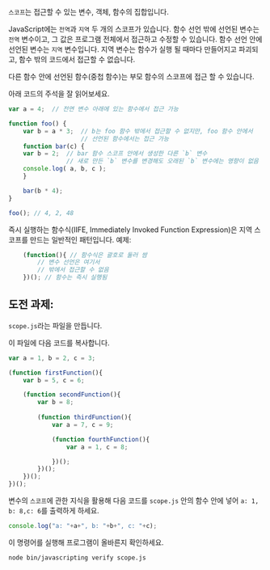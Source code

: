 
`스코프`는 접근할 수 있는 변수, 객체, 함수의 집합입니다.

JavaScript에는 `전역`과 `지역` 두 개의 스코프가 있습니다. 함수 선언 밖에 선언된 변수는 `전역` 변수이고, 그 값은 프로그램 전체에서 접근하고 수정할 수 있습니다. 함수 선언 안에 선언된 변수는 `지역` 변수입니다. 지역 변수는 함수가 실행 될 때마다 만들어지고 파괴되고, 함수 밖의 코드에서 접근할 수 없습니다.

다른 함수 안에 선언된 함수(중첩 함수)는 부모 함수의 스코프에 접근 할 수 있습니다.

아래 코드의 주석을 잘 읽어보세요.

```js
var a = 4;	// 전연 변수 아래에 있는 함수에서 접근 가능

function foo() {
	var b = a * 3;	// b는 foo 함수 밖에서 접근할 수 없지만, foo 함수 안에서
					// 선언된 함수에서는 접근 가능
	function bar(c) {
	var b = 2;  // bar 함수 스코프 안에서 생성한 다른 `b` 변수
				// 새로 만든 `b` 변수를 변경해도 오래된 `b` 변수에는 영향이 없음
	console.log( a, b, c );
	}

	bar(b * 4);
}

foo(); // 4, 2, 48
```
즉시 실행하는 함수식(IIFE, Immediately Invoked Function Expression)은 지역 스코프를 만드는 일반적인 패턴입니다.
예제:
```js
	(function(){ // 함수식은 괄호로 둘러 쌈
		// 변수 선언은 여기서
		// 밖에서 접근할 수 없음
	})(); // 함수는 즉시 실행됨
```
## 도전 과제:

`scope.js`라는 파일을 만듭니다.

이 파일에 다음 코드를 복사합니다.
```js
var a = 1, b = 2, c = 3;

(function firstFunction(){
	var b = 5, c = 6;

	(function secondFunction(){
		var b = 8;
		
		(function thirdFunction(){
			var a = 7, c = 9;

			(function fourthFunction(){
				var a = 1, c = 8;

			})();
		})();
	})();
})();
```

변수의 `스코프`에 관한 지식을 활용해 다음 코드를 `scope.js` 안의 함수 안에 넣어 `a: 1, b: 8,c: 6`를 출력하게 하세요.
```js
console.log("a: "+a+", b: "+b+", c: "+c);
```

이 명령어를 실행해 프로그램이 올바른지 확인하세요.

```bash
node bin/javascripting verify scope.js
```
